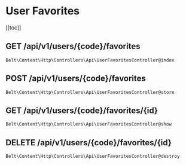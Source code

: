 # User Favorites

[[toc]]

## GET /api/v1/users/{code}/favorites 

`Belt\Content\Http\Controllers\Api\UserFavoritesController@index`

## POST /api/v1/users/{code}/favorites 

`Belt\Content\Http\Controllers\Api\UserFavoritesController@store`

## GET /api/v1/users/{code}/favorites/{id} 

`Belt\Content\Http\Controllers\Api\UserFavoritesController@show`

## DELETE /api/v1/users/{code}/favorites/{id} 

`Belt\Content\Http\Controllers\Api\UserFavoritesController@destroy`